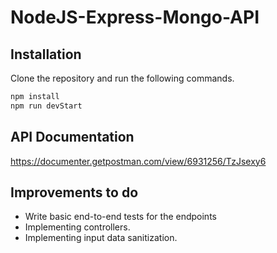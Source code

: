 # NodeJS-Express-Mongo-API


## Installation

Clone the repository and run the following commands.

```bash
npm install
npm run devStart
```

## API Documentation

https://documenter.getpostman.com/view/6931256/TzJsexy6

## Improvements to do
* Write basic end-to-end tests for the endpoints
* Implementing controllers.
* Implementing input data sanitization.
